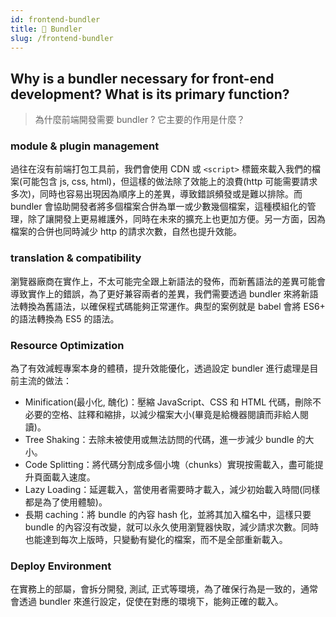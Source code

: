 ```yaml
---
id: frontend-bundler
title: 📄 Bundler
slug: /frontend-bundler
---
```


## Why is a bundler necessary for front-end development? What is its primary function?

> 為什麼前端開發需要 bundler ? 它主要的作用是什麼？

### module & plugin management

過往在沒有前端打包工具前，我們會使用 CDN 或 `<script>` 標籤來載入我們的檔案(可能包含 js, css, html)，但這樣的做法除了效能上的浪費(http 可能需要請求多次)，同時也容易出現因為順序上的差異，導致錯誤頻發或是難以排除。而 bundler 會協助開發者將多個檔案合併為單一或少數幾個檔案，這種模組化的管理，除了讓開發上更易維護外，同時在未來的擴充上也更加方便。另一方面，因為檔案的合併也同時減少 http 的請求次數，自然也提升效能。

### translation & compatibility

瀏覽器廠商在實作上，不太可能完全跟上新語法的發佈，而新舊語法的差異可能會導致實作上的錯誤，為了更好兼容兩者的差異，我們需要透過 bundler 來將新語法轉換為舊語法，以確保程式碼能夠正常運作。典型的案例就是 babel 會將 ES6+ 的語法轉換為 ES5 的語法。

### Resource Optimization

為了有效減輕專案本身的體積，提升效能優化，透過設定 bundler 進行處理是目前主流的做法：

- Minification(最小化, 醜化)：壓縮 JavaScript、CSS 和 HTML 代碼，刪除不必要的空格、註釋和縮排，以減少檔案大小(畢竟是給機器閱讀而非給人閱讀)。
- Tree Shaking：去除未被使用或無法訪問的代碼，進一步減少 bundle 的大小。
- Code Splitting：將代碼分割成多個小塊（chunks）實現按需載入，盡可能提升頁面載入速度。
- Lazy Loading：延遲載入，當使用者需要時才載入，減少初始載入時間(同樣都是為了使用體驗)。
- 長期 caching：將 bundle 的內容 hash 化，並將其加入檔名中，這樣只要 bundle 的內容沒有改變，就可以永久使用瀏覽器快取，減少請求次數。同時也能達到每次上版時，只變動有變化的檔案，而不是全部重新載入。

### Deploy Environment

在實務上的部屬，會拆分開發, 測試, 正式等環境，為了確保行為是一致的，通常會透過 bundler 來進行設定，促使在對應的環境下，能夠正確的載入。
